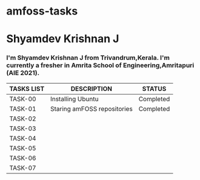 # amfoss-tasks

# Shyamdev Krishnan J 

### I'm Shyamdev Krishnan J from Trivandrum,Kerala. I'm currently a fresher in Amrita School of Engineering,Amritapuri (AIE 2021).

| TASKS LIST |     DESCRIPTION     |     STATUS     |
| ---------- |     -----------     |     ------     |
| TASK-00    | Installing Ubuntu   | Completed      |
| TASK-01    | Staring amFOSS repositories | Completed |
| TASK-02 |                        |                |
| TASK-03 |                        |                |
| TASK-04 |                        |                |
| TASK-05 |                        |                |
| TASK-06 |                        |                |
| TASK-07 |                        |                |
